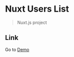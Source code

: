 # Nuxt Users List

> Nuxt.js project

## Link

Go to [Demo](https://nuxt-users-list-yqitcmhsoi.now.sh/)
